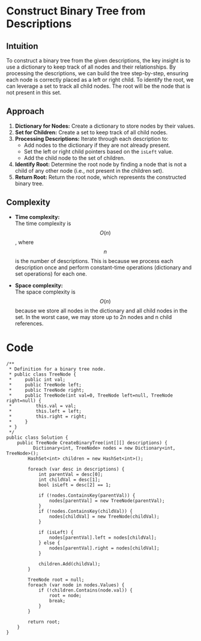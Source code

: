 # Construct Binary Tree from Descriptions

## Intuition
<!-- Describe your first thoughts on how to solve this problem. -->
To construct a binary tree from the given descriptions, the key insight is to use a dictionary to keep track of all nodes and their relationships. By processing the descriptions, we can build the tree step-by-step, ensuring each node is correctly placed as a left or right child. To identify the root, we can leverage a set to track all child nodes. The root will be the node that is not present in this set.

## Approach
<!-- Describe your approach to solving the problem. -->
1. **Dictionary for Nodes:** Create a dictionary to store nodes by their values.
2. **Set for Children:** Create a set to keep track of all child nodes.
3. **Processing Descriptions:** Iterate through each description to:
   - Add nodes to the dictionary if they are not already present.
   - Set the left or right child pointers based on the `isLeft` value.
   - Add the child node to the set of children.
4. **Identify Root:** Determine the root node by finding a node that is not a child of any other node (i.e., not present in the children set).
5. **Return Root:** Return the root node, which represents the constructed binary tree.

## Complexity
- **Time complexity:**  
  The time complexity is $$O(n)$$, where $$n$$ is the number of descriptions. This is because we process each description once and perform constant-time operations (dictionary and set operations) for each one.

- **Space complexity:**  
  The space complexity is $$O(n)$$ because we store all nodes in the dictionary and all child nodes in the set. In the worst case, we may store up to 2n nodes and n child references.



# Code
```
/**
 * Definition for a binary tree node.
 * public class TreeNode {
 *     public int val;
 *     public TreeNode left;
 *     public TreeNode right;
 *     public TreeNode(int val=0, TreeNode left=null, TreeNode right=null) {
 *         this.val = val;
 *         this.left = left;
 *         this.right = right;
 *     }
 * }
 */
public class Solution {
    public TreeNode CreateBinaryTree(int[][] descriptions) {
          Dictionary<int, TreeNode> nodes = new Dictionary<int, TreeNode>();
        HashSet<int> children = new HashSet<int>();
        
        foreach (var desc in descriptions) {
            int parentVal = desc[0];
            int childVal = desc[1];
            bool isLeft = desc[2] == 1;
            
            if (!nodes.ContainsKey(parentVal)) {
                nodes[parentVal] = new TreeNode(parentVal);
            }
            if (!nodes.ContainsKey(childVal)) {
                nodes[childVal] = new TreeNode(childVal);
            }
            
            if (isLeft) {
                nodes[parentVal].left = nodes[childVal];
            } else {
                nodes[parentVal].right = nodes[childVal];
            }
            
            children.Add(childVal);
        }
        
        TreeNode root = null;
        foreach (var node in nodes.Values) {
            if (!children.Contains(node.val)) {
                root = node;
                break;
            }
        }
        
        return root;
    }
}
```
